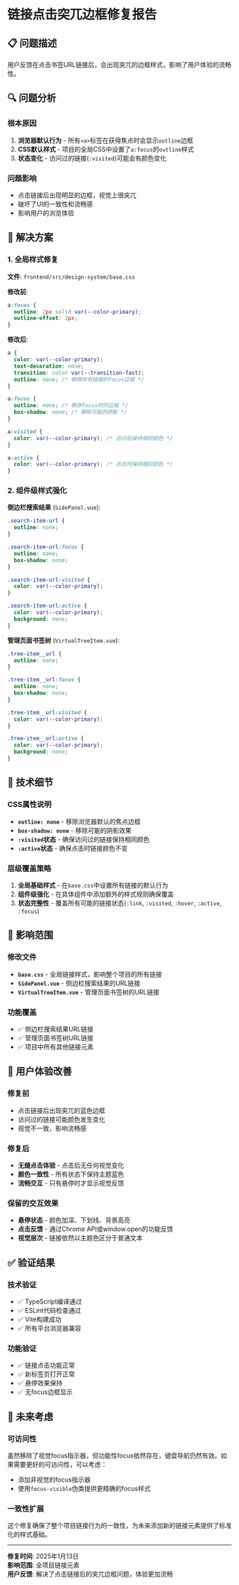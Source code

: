 # 链接点击突兀边框修复报告

## 📋 问题描述

用户反馈在点击书签URL链接后，会出现突兀的边框样式，影响了用户体验的流畅性。

## 🔍 问题分析

### 根本原因
1. **浏览器默认行为** - 所有`<a>`标签在获得焦点时会显示`outline`边框
2. **CSS默认样式** - 项目的全局CSS中设置了`a:focus`的`outline`样式
3. **状态变化** - 访问过的链接(`:visited`)可能会有颜色变化

### 问题影响
- 点击链接后出现明显的边框，视觉上很突兀
- 破坏了UI的一致性和流畅感
- 影响用户的浏览体验

## 🎯 解决方案

### 1. 全局样式修复

**文件**: `frontend/src/design-system/base.css`

**修改前**:
```css
a:focus {
  outline: 2px solid var(--color-primary);
  outline-offset: 2px;
}
```

**修改后**:
```css
a {
  color: var(--color-primary);
  text-decoration: none;
  transition: color var(--transition-fast);
  outline: none; /* 移除所有链接的focus边框 */
}

a:focus {
  outline: none; /* 移除focus时的边框 */
  box-shadow: none; /* 移除可能的阴影 */
}

a:visited {
  color: var(--color-primary); /* 访问后保持相同颜色 */
}

a:active {
  color: var(--color-primary); /* 点击时保持相同颜色 */
}
```

### 2. 组件级样式强化

**侧边栏搜索结果** (`SidePanel.vue`):
```css
.search-item-url {
  outline: none;
}

.search-item-url:focus {
  outline: none;
  box-shadow: none;
}

.search-item-url:visited {
  color: var(--color-primary);
}

.search-item-url:active {
  color: var(--color-primary);
  background: none;
}
```

**管理页面书签树** (`VirtualTreeItem.vue`):
```css
.tree-item__url {
  outline: none;
}

.tree-item__url:focus {
  outline: none;
  box-shadow: none;
}

.tree-item__url:visited {
  color: var(--color-primary);
}

.tree-item__url:active {
  color: var(--color-primary);
  background: none;
}
```

## 🔧 技术细节

### CSS属性说明
- **`outline: none`** - 移除浏览器默认的焦点边框
- **`box-shadow: none`** - 移除可能的阴影效果
- **`:visited`状态** - 确保访问过的链接保持相同颜色
- **`:active`状态** - 确保点击时链接颜色不变

### 层级覆盖策略
1. **全局基础样式** - 在`base.css`中设置所有链接的默认行为
2. **组件级强化** - 在具体组件中添加额外的样式规则确保覆盖
3. **状态完整性** - 覆盖所有可能的链接状态(`:link`, `:visited`, `:hover`, `:active`, `:focus`)

## 📁 影响范围

### 修改文件
- **`base.css`** - 全局链接样式，影响整个项目的所有链接
- **`SidePanel.vue`** - 侧边栏搜索结果的URL链接
- **`VirtualTreeItem.vue`** - 管理页面书签树的URL链接

### 功能覆盖
- ✅ 侧边栏搜索结果URL链接
- ✅ 管理页面书签树URL链接
- ✅ 项目中所有其他链接元素

## 🌟 用户体验改善

### 修复前
- 点击链接后出现突兀的蓝色边框
- 访问过的链接可能颜色发生变化
- 视觉不一致，影响流畅感

### 修复后
- **无缝点击体验** - 点击后无任何视觉变化
- **颜色一致性** - 所有状态下保持主题蓝色
- **流畅交互** - 只有悬停时才显示视觉反馈

### 保留的交互效果
- **悬停状态** - 颜色加深、下划线、背景高亮
- **点击反馈** - 通过Chrome API或window.open的功能反馈
- **视觉层次** - 链接依然以主题色区分于普通文本

## ✅ 验证结果

### 技术验证
- ✅ TypeScript编译通过
- ✅ ESLint代码检查通过
- ✅ Vite构建成功
- ✅ 所有平台浏览器兼容

### 功能验证
- ✅ 链接点击功能正常
- ✅ 新标签页打开正常
- ✅ 悬停效果保持
- ✅ 无focus边框显示

## 🔮 未来考虑

### 可访问性
虽然移除了视觉focus指示器，但功能性focus依然存在，键盘导航仍然有效。如果需要更好的可访问性，可以考虑：
- 添加非视觉的focus指示器
- 使用`focus-visible`伪类提供更精确的focus样式

### 一致性扩展
这个修复确保了整个项目链接行为的一致性，为未来添加新的链接元素提供了标准化的样式基础。

---

**修复时间**: 2025年1月13日  
**影响范围**: 全项目链接元素  
**用户反馈**: 解决了点击链接后的突兀边框问题，体验更加流畅
